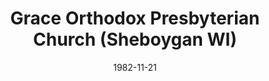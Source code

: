 ---
date: &id001 1982-11-21
end_date: null
location:
  address: 4930 Green Valley Lane
  city: Sheboygan
  state: WI
minister:
- end: 1986-01-01
  name: Jonathan Falk
  start: 1982-11-21
  type: Pastor
- end: 1988-01-01
  name: William Laun
  start: 1987-01-01
  type: Pastor
- end: 1993-01-01
  name: Lawrence Eyres
  start: 1989-01-01
  type: Supply Pastor
- end: 2005-01-01
  name: Ivan DeMaster
  start: 1993-01-01
  type: Pastor
- end: null
  name: Brian De Jong
  start: 2005-01-01
  type: Pastor
ministers:
- Jonathan Falk
- William Laun
- Lawrence Eyres
- Ivan DeMaster
- Brian De Jong
name: Grace Orthodox Presbyterian Church
names: null
origination_date: *id001
raw_data: "WI\nSheboygan\nGrace Orthodox Presbyterian Church  (November 21, 1982\u2013\
  \ )\n(reverted to mission status, September 19, 1988; reconstituted as a particular\
  \ church,\nDecember 9, 1994)\n4930 Green Valley Lane\nEvangelists: John Hilbelink,\
  \ 1973\u201379\nJonathan Falk, 1980\u201382\nPastors: Jonathan Falk, 1982\u2013\
  86\nWilliam Laun, 1987\u201388\nLawrence Eyres (Supply), 1989\u201393\nIvan DeMaster,\
  \ 1993\u20132005\nBrian De Jong, 2005\u2013"
received_from: null
states:
- WI
status:
  active: true
  end_date: null
  reason: null
  received_from: null
  withdrawal_to: null
title: Grace Orthodox Presbyterian Church (Sheboygan WI)
year_established:
- 1982

---